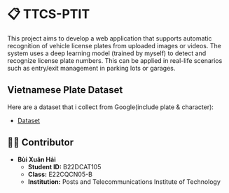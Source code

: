 # 📋 TTCS-PTIT

This project aims to develop a web application that supports automatic recognition of vehicle license plates from uploaded images or videos. The system uses a deep learning model (trained by myself) to detect and recognize license plate numbers. This can be applied in real-life scenarios such as entry/exit management in parking lots or garages.


## Vietnamese Plate Dataset
Here are a dataset that i collect from Google(include plate & character):
- [Dataset](https://drive.google.com/drive/folders/1kZ6iwGgxLBeuGYUQKwlVgrgqopQnKEXZ?usp=sharing)


## 👨‍💻 Contributor

- **Bùi Xuân Hải**  
  - **Student ID:** B22DCAT105  
  - **Class:** E22CQCN05-B  
  - **Institution:** Posts and Telecommunications Institute of Technology



